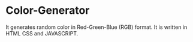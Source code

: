 # Color-Generator
It generates random color in Red-Green-Blue (RGB) format. It is written in HTML CSS and JAVASCRIPT. 
